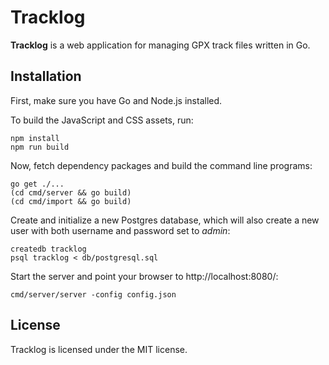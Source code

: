 # Tracklog

**Tracklog** is a web application for managing GPX track files written in Go.

## Installation

First, make sure you have Go and Node.js installed.

To build the JavaScript and CSS assets, run:

    npm install
    npm run build
    
Now, fetch dependency packages and build the command line programs:

    go get ./...
    (cd cmd/server && go build)
    (cd cmd/import && go build)

Create and initialize a new Postgres database, which will also create a new user
with both username and password set to *admin*:

    createdb tracklog
    psql tracklog < db/postgresql.sql

Start the server and point your browser to http://localhost:8080/:

    cmd/server/server -config config.json

## License

Tracklog is licensed under the MIT license.

